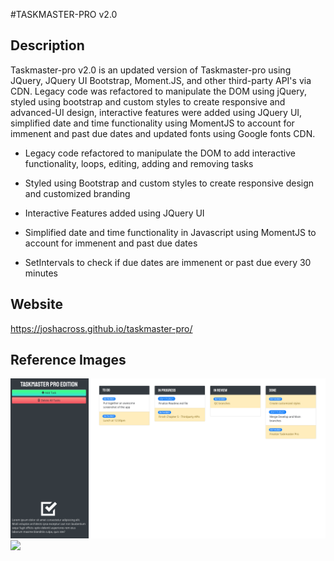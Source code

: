 #TASKMASTER-PRO v2.0

## Description
Taskmaster-pro v2.0 is an updated version of Taskmaster-pro using JQuery, JQuery UI Bootstrap, Moment.JS, and other third-party API's via CDN. Legacy code was refactored to manipulate the DOM using jQuery, styled using bootstrap and custom styles to create responsive and advanced-UI design, interactive features were added using JQuery UI, simplified date and time functionality using MomentJS to account for immenent and past due dates and updated fonts using Google fonts CDN.

* Legacy code refactored to manipulate the DOM to add interactive functionality, loops, editing, adding and removing tasks

* Styled using Bootstrap and custom styles to create responsive design and customized branding

* Interactive Features added using JQuery UI

* Simplified date and time functionality in Javascript using MomentJS to account for immenent and past due dates

* SetIntervals to check if due dates are immenent or past due every 30 minutes

## Website
https://joshacross.github.io/taskmaster-pro/

## Reference Images
<img src="./assets/images/tmp-desktop.png">

<img src="./assets/images/timp-responsive.png">